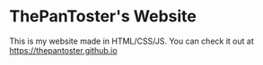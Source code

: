 # ThePanToster's Website

This is my website made in HTML/CSS/JS. You can check it out at https://thepantoster.github.io

